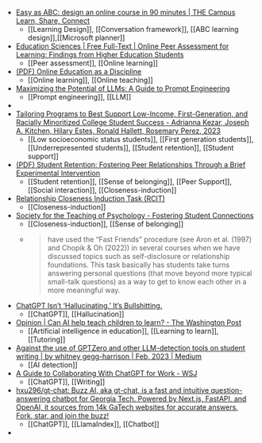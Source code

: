 - [Easy as ABC: design an online course in 90 minutes | THE Campus Learn, Share, Connect](https://www.timeshighereducation.com/campus/easy-abc-design-online-course-90-minutes)
	- [[Learning Design]], [[Conversation framework]], [[ABC learning design]],[[Microsoft planner]]
- [Education Sciences | Free Full-Text | Online Peer Assessment for Learning: Findings from Higher Education Students](https://www.mdpi.com/2227-7102/13/3/253)
	- [[Peer assessment]], [[Online learning]]
- [(PDF) Online Education as a Discipline](https://www.researchgate.net/publication/353073973_Online_Education_as_a_Discipline)
	- [[Online learning]], [[Online teaching]]
- [Maximizing the Potential of LLMs: A Guide to Prompt Engineering](https://www.ruxu.dev/articles/ai/maximizing-the-potential-of-llms/)
	- [[Prompt engineering]], [[LLM]]
-
- [Tailoring Programs to Best Support Low-Income, First-Generation, and Racially Minoritized College Student Success - Adrianna Kezar, Joseph A. Kitchen, Hilary Estes, Ronald Hallett, Rosemary Perez, 2023](https://journals.sagepub.com/doi/abs/10.1177/1521025120971580)
	- [[Low socioeconomic status students]], [[First generation students]], [[Underrepresented students]], [[Student retention]], [[Student support]]
- [(PDF) Student Retention: Fostering Peer Relationships Through a Brief Experimental Intervention](https://www.researchgate.net/publication/344790140_Student_Retention_Fostering_Peer_Relationships_Through_a_Brief_Experimental_Intervention)
	- [[Student retention]], [[Sense of belonging]], [[Peer Support]], [[Social interaction]], [[Closeness-induction]]
- [Relationship Closeness Induction Task (RCIT)](https://psychology.uga.edu/sites/default/files/RCITarticle1999.pdf)
	- [[Closeness-induction]]
- [Society for the Teaching of Psychology - Fostering Student Connections](https://teachpsych.org/ECP-Corner/13084773)
	- [[Closeness-induction]], [[Sense of belonging]]
	- >have used the “Fast Friends” procedure (see Aron et al. (1997) and Chopik & Oh (2022)) in several courses when we have discussed topics such as self-disclosure or relationship foundations. This task basically has students take turns answering personal questions (that move beyond more typical small-talk questions)  as a way to get to know each other in a more meaningful way.
- [ChatGPT Isn’t ‘Hallucinating.’ It’s Bullshitting.](https://undark.org/2023/04/06/chatgpt-isnt-hallucinating-its-bullshitting/)
	- [[ChatGPT]], [[Hallucination]]
- [Opinion | Can AI help teach children to learn? - The Washington Post](https://www.washingtonpost.com/opinions/2023/04/11/ai-teaching-children/)
	- [[Artificial intelligence in education]], [[Learning to learn]], [[Tutoring]]
- [Against the use of GPTZero and other LLM-detection tools on student writing | by whitney gegg-harrison | Feb, 2023 | Medium](https://writerethink.medium.com/against-the-use-of-gptzero-and-other-llm-detection-tools-on-student-writing-b876b9d1b587)
	- [[AI detection]]
- [A Guide to Collaborating With ChatGPT for Work - WSJ](https://www.wsj.com/articles/how-use-chatgpt-work-fe337d4e)
	- [[ChatGPT]], [[Writing]]
- [hxu296/gt-chat: Buzz AI, aka gt-chat, is a fast and intuitive question-answering chatbot for Georgia Tech. Powered by Next.js, FastAPI, and OpenAI, it sources from 14k GaTech websites for accurate answers. Fork, star, and join the buzz!](https://github.com/hxu296/gt-chat)
	- [[ChatGPT]], [[LlamaIndex]], [[Chatbot]]
-